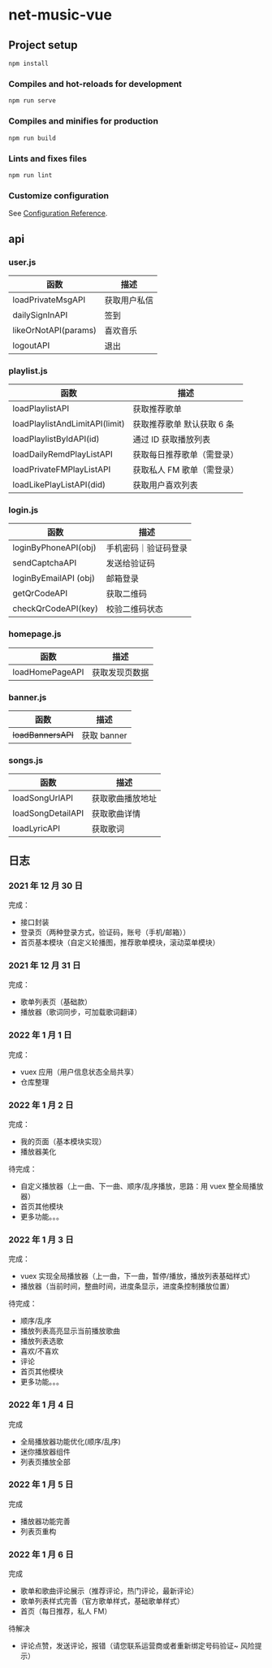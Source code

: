 # net-music-vue

## Project setup

```
npm install
```

### Compiles and hot-reloads for development

```
npm run serve
```

### Compiles and minifies for production

```
npm run build
```

### Lints and fixes files

```
npm run lint
```

### Customize configuration

See [Configuration Reference](https://cli.vuejs.org/config/).

## api

### user.js

| 函数                 | 描述         |
| -------------------- | ------------ |
| loadPrivateMsgAPI    | 获取用户私信 |
| dailySignInAPI       | 签到         |
| likeOrNotAPI(params) | 喜欢音乐     |
| logoutAPI            | 退出         |

### playlist.js

| 函数                           | 描述                       |
| ------------------------------ | -------------------------- |
| loadPlaylistAPI                | 获取推荐歌单               |
| loadPlaylistAndLimitAPI(limit) | 获取推荐歌单 默认获取 6 条 |
| loadPlaylistByIdAPI(id)        | 通过 ID 获取播放列表       |
| loadDailyRemdPlayListAPI       | 获取每日推荐歌单（需登录） |
| loadPrivateFMPlayListAPI       | 获取私人 FM 歌单（需登录） |
| loadLikePlayListAPI(did)       | 获取用户喜欢列表           |

### login.js

| 函数                  | 描述                 |
| --------------------- | -------------------- |
| loginByPhoneAPI(obj)  | 手机密码｜验证码登录 |
| sendCaptchaAPI        | 发送给验证码         |
| loginByEmailAPI (obj) | 邮箱登录             |
| getQrCodeAPI          | 获取二维码           |
| checkQrCodeAPI(key)   | 校验二维码状态       |

### homepage.js

| 函数            | 描述           |
| --------------- | -------------- |
| loadHomePageAPI | 获取发现页数据 |

### banner.js

| 函数                       | 描述        |
| -------------------------- | ----------- |
| <del>loadBannersAPI </del> | 获取 banner |

### songs.js

| 函数              | 描述             |
| ----------------- | ---------------- |
| loadSongUrlAPI    | 获取歌曲播放地址 |
| loadSongDetailAPI | 获取歌曲详情     |
| loadLyricAPI      | 获取歌词         |

## 日志

### 2021 年 12 月 30 日

完成：

- 接口封装
- 登录页（两种登录方式，验证码，账号（手机/邮箱））
- 首页基本模块（自定义轮播图，推荐歌单模块，滚动菜单模块）

### 2021 年 12 月 31 日

完成：

- 歌单列表页（基础款）
- 播放器（歌词同步，可加载歌词翻译）

### 2022 年 1 月 1 日

完成：

- vuex 应用（用户信息状态全局共享）
- 仓库整理

### 2022 年 1 月 2 日

完成：

- 我的页面（基本模块实现）
- 播放器美化

待完成：

- 自定义播放器（上一曲、下一曲、顺序/乱序播放，思路：用 vuex 整全局播放器）
- 首页其他模块
- 更多功能。。。

### 2022 年 1 月 3 日

完成：

- vuex 实现全局播放器（上一曲，下一曲，暂停/播放，播放列表基础样式）
- 播放器（当前时间，整曲时间，进度条显示，进度条控制播放位置）

待完成：

- 顺序/乱序
- 播放列表高亮显示当前播放歌曲
- 播放列表选歌
- 喜欢/不喜欢
- 评论
- 首页其他模块
- 更多功能。。。

### 2022 年 1 月 4 日

完成

- 全局播放器功能优化(顺序/乱序)
- 迷你播放器组件
- 列表页播放全部

### 2022 年 1 月 5 日

完成

- 播放器功能完善
- 列表页重构

### 2022 年 1 月 6 日

完成

- 歌单和歌曲评论展示（推荐评论，热门评论，最新评论）
- 歌单列表样式完善（官方歌单样式，基础歌单样式）
- 首页（每日推荐，私人 FM）

待解决

- 评论点赞，发送评论，报错（请您联系运营商或者重新绑定号码验证~ 风险提示）
